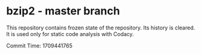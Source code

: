# bzip2 - master branch

This repository contains frozen state of the repository.
Its history is cleared. It is used only for static code
analysis with Codacy.

Commit Time: 1709441765